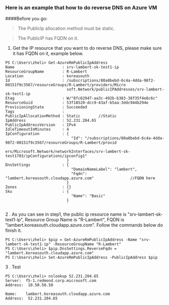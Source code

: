 ### Here is an example that how to do reverse DNS on Azure VM

####Before you go:
> The PublicIp allocation method must be static.

> The PublicIP has FQDN on it.

1. Get the IP resource that you want to do reverse DNS, please make sure it has FQDN on it, example below.


```
PS C:\Users\zheli> Get-AzureRmPublicIpAddress
Name                     : srv-lambert-sk-test1-ip
ResourceGroupName        : R-Lambert
Location                 : koreasouth
Id                       : /subscriptions/80a8bebd-6c4a-4dda-98f2-00151f9c3567/resourceGroups/R-Lambert/providers/Micro
                           soft.Network/publicIPAddresses/srv-lambert-sk-test1-ip
Etag                     : W/"8fc62947-aa3c-492b-b383-38f35f4e8c6c"
ResourceGuid             : 53f18520-dcc9-43af-b5aa-3ddc944b294e
ProvisioningState        : Succeeded
Tags                     :
PublicIpAllocationMethod : Static        //Static
IpAddress                : 52.231.204.65
PublicIpAddressVersion   : IPv4
IdleTimeoutInMinutes     : 4
IpConfiguration          : {
                             "Id": "/subscriptions/80a8bebd-6c4a-4dda-98f2-00151f9c3567/resourceGroups/R-Lambert/provid
                           ers/Microsoft.Network/networkInterfaces/srv-lambert-sk-test1703/ipConfigurations/ipconfig1"
                           }
DnsSettings              : {
                             "DomainNameLabel": "lambert",
                             "Fqdn": "lambert.koreasouth.cloudapp.azure.com"                //FQDN here
                           }
Zones                    : {}
Sku                      : {
                             "Name": "Basic"
                           }
						   
```	
					   
2 . As you can see in step1, the public ip resource name is "srv-lambert-sk-test1-ip", Resource Group Name is "R-Lambert", FQDN is "lambert.koreasouth.cloudapp.azure.com". Follow the commands below do finish it.

```	   
PS C:\Users\zheli> $pip = Get-AzureRmPublicIpAddress -Name "srv-lambert-sk-test1-ip" -ResourceGroupName "R-Lambert"
PS C:\Users\zheli> $pip.DnsSettings.ReverseFqdn = "lambert.koreasouth.cloudapp.azure.com"
PS C:\Users\zheli> Set-AzureRmPublicIpAddress -PublicIpAddress $pip 
```			

3 . Test

```
PS C:\Users\zheli> nslookup 52.231.204.65
Server:  f5-1.redmond.corp.microsoft.com
Address:  10.50.50.50

Name:    lambert.koreasouth.cloudapp.azure.com
Address:  52.231.204.65	
```
     
